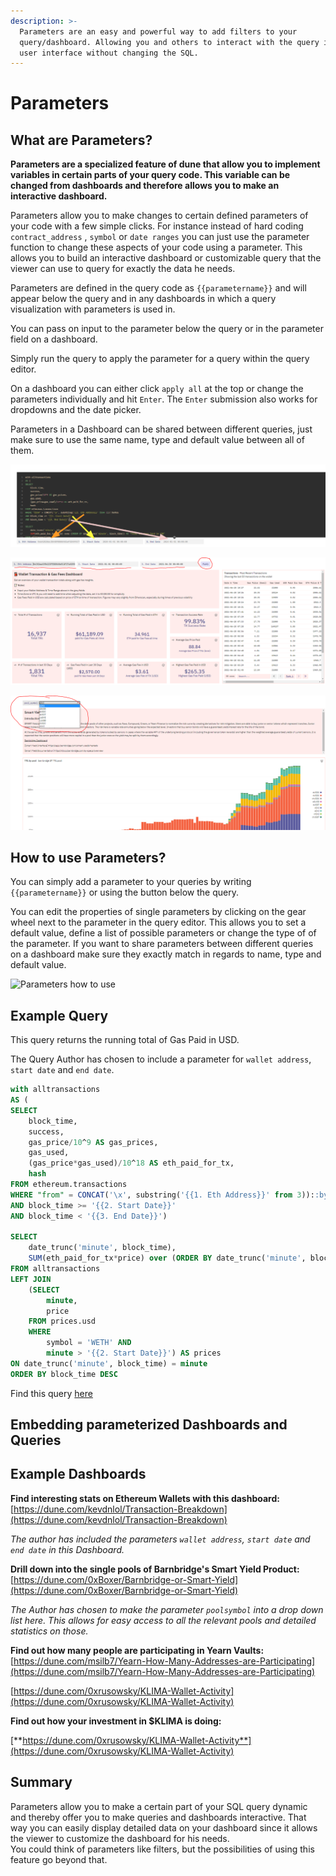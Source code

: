 ```yaml
---
description: >-
  Parameters are an easy and powerful way to add filters to your
  query/dashboard. Allowing you and others to interact with the query in the
  user interface without changing the SQL.
---
```


# Parameters

## What are Parameters?

**Parameters are a specialized feature of dune that allow you to implement variables in certain parts of your query code. This variable can be changed from dashboards and therefore allows you to make an interactive dashboard.**

Parameters allow you to make changes to certain defined parameters of your code with a few simple clicks. For instance instead of hard coding `contract_address` , `symbol` or `date ranges` you can just use the parameter function to change these aspects of your code using a parameter. This allows you to build an interactive dashboard or customizable query that the viewer can use to query for exactly the data he needs.

Parameters are defined in the query code as `{{parametername}}` and will appear below the query and in any dashboards in which a query visualization with parameters is used in.

You can pass on input to the parameter below the query or in the parameter field on a dashboard.

Simply run the query to apply the parameter for a query within the query editor.

On a dashboard you can either click `apply all` at the top or change the parameters individually and hit `Enter`. The `Enter` submission also works for dropdowns and the date picker.

Parameters in a Dashboard can be shared between different queries, just make sure to use the same name, type and default value between all of them.

![Parameters overview 1](images/parameters-overview-1.png)

![Parameters overview 2](images/parameters-overview-2.png)

![Parameters overview 3](images/parameters-overview-3.png)

## How to use Parameters?

You can simply add a parameter to your queries by writing `{{parametername}}` or using the button below the query.

You can edit the properties of single parameters by clicking on the gear wheel next to the parameter in the query editor. This allows you to set a default value, define a list of possible parameters or change the type of of the parameter. If you want to share parameters between different queries on a dashboard make sure they exactly match in regards to name, type and default value.

![Parameters how to use](images/parameters-how-to-use.gif)

## Example Query

This query returns the running total of Gas Paid in USD.

The Query Author has chosen to include a parameter for `wallet address`, `start date` and `end date`.

```sql
with alltransactions
AS (
SELECT 
    block_time, 
    success, 
    gas_price/10^9 AS gas_prices, 
    gas_used,
    (gas_price*gas_used)/10^18 AS eth_paid_for_tx,
    hash
FROM ethereum.transactions
WHERE "from" = CONCAT('\x', substring('{{1. Eth Address}}' from 3))::bytea
AND block_time >= '{{2. Start Date}}'
AND block_time < '{{3. End Date}}')

SELECT
    date_trunc('minute', block_time),
    SUM(eth_paid_for_tx*price) over (ORDER BY date_trunc('minute', block_time)) AS "Total Gas Fees Paid in USD"
FROM alltransactions
LEFT JOIN 
    (SELECT
        minute,
        price
    FROM prices.usd
    WHERE 
        symbol = 'WETH' AND
        minute > '{{2. Start Date}}') AS prices
ON date_trunc('minute', block_time) = minute
ORDER BY block_time DESC
```

Find this query [here](https://dune.com/queries/64430/128463)

## Embedding parameterized Dashboards and Queries

## **Example Dashboards**

**Find interesting stats on Ethereum Wallets with this dashboard:**\
[https://dune.com/kevdnlol/Transaction-Breakdown](https://dune.com/kevdnlol/Transaction-Breakdown)

_The author has included the parameters `wallet address`, `start date` and `end date` in this Dashboard._

**Drill down into the single pools of Barnbridge's Smart Yield Product:**\
[https://dune.com/0xBoxer/Barnbridge-or-Smart-Yield](https://dune.com/0xBoxer/Barnbridge-or-Smart-Yield)

_The Author has chosen to make the parameter `poolsymbol` into a drop down list here. This allows for easy access to all the relevant pools and detailed statistics on those._

**Find out how many people are participating in Yearn Vaults:**\
[https://dune.com/msilb7/Yearn-How-Many-Addresses-are-Participating](https://dune.com/msilb7/Yearn-How-Many-Addresses-are-Participating)

[https://dune.com/0xrusowsky/KLIMA-Wallet-Activity](https://dune.com/0xrusowsky/KLIMA-Wallet-Activity)

**Find out how your investment in $KLIMA is doing:**

[**https://dune.com/0xrusowsky/KLIMA-Wallet-Activity**](https://dune.com/0xrusowsky/KLIMA-Wallet-Activity)

## Summary

Parameters allow you to make a certain part of your SQL query dynamic and thereby offer you to make queries and dashboards interactive. That way you can easily display detailed data on your dashboard since it allows the viewer to customize the dashboard for his needs.\
You could think of parameters like filters, but the possibilities of using this feature go beyond that.
